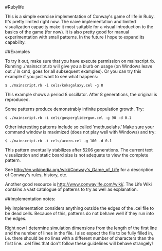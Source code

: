 #Rubylife

This is a simple exercise implementation of Conway's game of life in Ruby. It's pretty
limited right now. The naive implementation and limited visualization capacity make
it most suitable for a visual introduction to the basics of the game (for now). It is
also pretty good for manual experimentation with small patterns. In the future I hope 
to expand its capability.

##Examples

To try it out, make sure that you have execute permission on mainscript.rb. Running 
./mainscript.rb will give you a blurb on usage (on Windows leave out ./ in cmd, goes for all subsequent examples). Or you can try this example if you just want to see what happens:

    $ ./mainscript.rb -i cels/koksgalaxy.cel -g 8

This example shows a period 8 oscillator. After 8 generations, the original is reproduced.

Some patterns produce demonstrably infinite population growth. Try:

    $ ./mainscript.rb -i cels/gosperglidergun.cel -g 90 -d 0.1

Other interesting patterns include so called 'methuselahs.' Make sure your command window 
is maximized (does not play well with Windows) and try:
  
    $ ./mainscript.rb -i cels/acorn.cel -g 100 -d 0.1

This pattern eventually stabilizes after 5206 generations. The current text visualization
and static board size is not adequate to view the complete pattern.

See http://en.wikipedia.org/wiki/Conway's_Game_of_Life for a description of Conway's
rules, history, etc.

Another good resource is http://www.conwaylife.com/wiki/. The Life Wiki contains a vast
catalogue of patterns to try as well as explanation.

##Implementation notes:

My implementation considers anything outside the edges of the .cel file to be dead cells.
Because of this, patterns do not behave well if they run into the edges.

Right now I determine simulation dimensions from the length of the first line and the 
number of lines in the file. I also expect the file to be fully filled in, i.e. there 
should be no lines with a different number of characters than the first line. .cel files 
that don't follow these guidelines will behave strangely!

